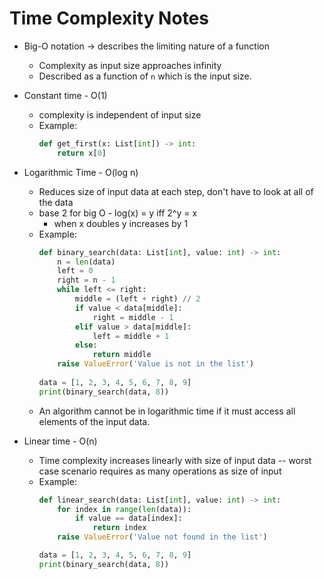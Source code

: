 # Time Complexity Notes
- Big-O notation -> describes the limiting nature of a function
    - Complexity as input size approaches infinity
    - Described as a function of `n` which is the input size.

- Constant time - O(1)
    - complexity is independent of input size
    - Example:
        ```python
        def get_first(x: List[int]) -> int:
            return x[0]
        ```

- Logarithmic Time - O(log n)
    - Reduces size of input data at each step, don't have to look at all of the data
    - base 2 for big O - log(x) = y iff 2^y = x
        - when x doubles y increases by 1
    - Example:
        ```python
        def binary_search(data: List[int], value: int) -> int:
            n = len(data)
            left = 0
            right = n - 1
            while left <= right:
                middle = (left + right) // 2
                if value < data[middle]:
                    right = middle - 1
                elif value > data[middle]:
                    left = middle + 1
                else:
                    return middle
            raise ValueError('Value is not in the list')
            
        data = [1, 2, 3, 4, 5, 6, 7, 8, 9]
        print(binary_search(data, 8))
        ```
    - An algorithm cannot be in logarithmic time if it must access all elements of the input data.

- Linear time - O(n)
    - Time complexity increases linearly with size of input data -- worst case scenario requires as many operations as size of input
    - Example:
        ```python
        def linear_search(data: List[int], value: int) -> int:
            for index in range(len(data)):
                if value == data[index]:
                    return index
            raise ValueError('Value not found in the list')

        data = [1, 2, 3, 4, 5, 6, 7, 8, 9]
        print(binary_search(data, 8))
        ```